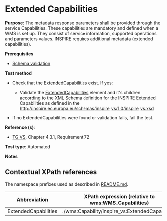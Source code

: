 # Extended Capabilities

**Purpose**: The metadata response parameters shall be provided through the service Capabilities.
These capabilities are mandatory and defined when a WMS is set up. They consist of service information, supported operations and parameters values. INSPIRE requires additional metadata (extended capabilities).

**Prerequisites**

* [Schema validation](./schema-validation.md)

**Test method**

* Check that the [ExtendedCapabilities](#extendedCapabilities) exist. If yes:
  * Validate the [ExtendedCapabilities](#ExtendedCapabilities) element and it's children according to the XML Schema definition for the INSPIRE Extended Capabilities as defined in the http://inspire.ec.europa.eu/schemas/inspire_vs/1.0/inspire_vs.xsd

* If no ExtendedCapabilities were found or validation fails, fail the test.

**Reference (s)**: 

* [TG VS](./README.md#ref_TG_VS), Chapter 4.3.1, Requirement 72

**Test type**: Automated

**Notes**


## Contextual XPath references

The namespace prefixes used as described in [README.md](./README.md#namespaces).

Abbreviation                                               |  XPath expression (relative to wms:WMS_Capabilities)
---------------------------------------------------------- | -------------------------------------------------------------------------
ExtendedCapabilities <a name="extendedCapabilities"></a>   | ./wms:Capability/inspire_vs:ExtendedCapabilities
